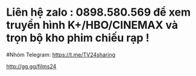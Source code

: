 # Liên hệ zalo : 0898.580.569 để xem truyền hình K+/HBO/CINEMAX và trọn bộ kho phim chiếu rạp !
#Nhóm Telegram: https://t.me/TV24sharing


http://gg.gg/films24

